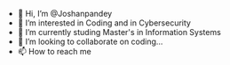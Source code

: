 - 👋 Hi, I’m @Joshanpandey
- 👀 I’m interested in Coding and in Cybersecurity
- 🌱 I’m currently studing Master's in Information Systems
- 💞️ I’m looking to collaborate on coding...
- 📫 How to reach me

<!---
Joshanpandey/Joshanpandey is a ✨ special ✨ repository because its `README.md` (this file) appears on your GitHub profile.
You can click the Preview link to take a look at your changes.
--->
